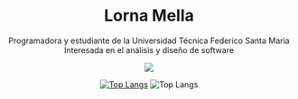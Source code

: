 <div align="center">
  <h1> Lorna Mella </h1>
  <p> 
    Programadora y estudiante de la Universidad Técnica Federico Santa Maria <br/>
    Interesada en el análisis y diseño de software
  </p>
  <img src="https://metrics.lecoq.io/lmellan?template=classic&base.header=0&base.repositories=0&base.metadata=0&languages=1&introduction=1&languages.limit=8&languages.sections=most-used&languages.colors=github&languages.threshold=0%25&languages.indepth=false&languages.analysis.timeout=15&languages.categories=markup%2C%20programming&languages.recent.categories=markup%2C%20programming&languages.recent.load=300&languages.recent.days=14&introduction.title=true&config.timezone=America%2FSantiago"/>

 [![Top Langs](https://github-readme-stats.vercel.app/api/top-langs/?username=lmellan&layout=pie&bg_color=00000000)](https://github.com/lmellan/github-readme-stats)
  ![Top Langs](https://github-readme-stats.vercel.app/api/top-langs/?username=lmellan&layout=compact&bg_color=00000000)
</div>
